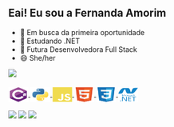 ## Eai! Eu sou a Fernanda Amorim

- 🔭 Em busca da primeira oportunidade
- 🌱 Estudando .NET
- 👯 Futura Desenvolvedora Full Stack
- 😄 She/her

<div>
  <a href="https://www.linkedin.com/in/amorim-fernanda/">
    <img height="180em" src="https://github-readme-stats.vercel.app/api/top-langs/?username=amorimfe7&layout=compact&langs_count=16&theme=dark"/>
</div>

<div style="display: inline_block"><br>
  <img align="center" alt="Amorim-Csharp" height="30" width="40" src="https://raw.githubusercontent.com/devicons/devicon/master/icons/csharp/csharp-original.svg">
  <img align="center" alt="Amorim-Python" height="30" width="40" src="https://raw.githubusercontent.com/devicons/devicon/master/icons/python/python-original.svg">
  <img align="center" alt="Amorim-Js" height="30" width="40" src="https://raw.githubusercontent.com/devicons/devicon/master/icons/javascript/javascript-plain.svg">
  <img align="center" alt="Amorim-HTML" height="30" width="40" src="https://raw.githubusercontent.com/devicons/devicon/master/icons/html5/html5-original.svg">
  <img align="center" alt="Amorim-CSS" height="30" width="40" src="https://raw.githubusercontent.com/devicons/devicon/master/icons/css3/css3-original.svg">
  <img align="center" alt="Amorim-CSS" height="30" width="40" src="https://raw.githubusercontent.com/devicons/devicon/master/icons/dot-net/dot-net-plain-wordmark.svg">
</div>

<div style="display: inline_block"><br>
  <a href="https://www.linkedin.com/in/amorim-fernanda/" target="_blank"><img src="https://img.shields.io/badge/-LinkedIn-%230077B5?style=for-the-badge&logo=linkedin&logoColor=white" target="_blank"></a>
  <a href = "mailto:amorimfe7@gmail.com"><img src="https://img.shields.io/badge/-Gmail-%23333?style=for-the-badge&logo=gmail&logoColor=white" target="_blank"></a>
  <a href="https://instagram.com/amorimfe7" target="_blank"><img src="https://img.shields.io/badge/-Instagram-%23E4405F?style=for-the-badge&logo=instagram&logoColor=white"       target="_blank"></a>
</div>
